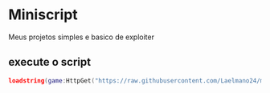 # Miniscript

Meus projetos simples e basico de exploiter

## execute o script
```lua
loadstring(game:HttpGet("https://raw.githubusercontent.com/Laelmano24/mini-script/refs/heads/main/init.luau"))()
```
